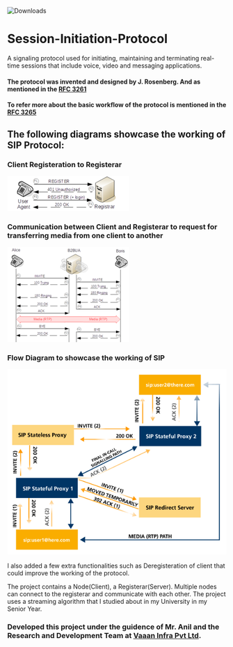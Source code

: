 ![Downloads](https://img.shields.io/github/downloads/trishantpahwa/SIP-Protocol/total.svg?style=popout)

# Session-Initiation-Protocol
A signaling protocol used for initiating, maintaining and terminating real-time sessions that include voice, video and messaging applications.

#### The protocol was invented and designed by J. Rosenberg. And as mentioned in the [RFC 3261](https://www.ietf.org/rfc/rfc3261.txt)
#### To refer more about the basic workflow of the protocol is mentioned in the [RFC 3265](https://www.ietf.org/rfc/rfc3265.txt) 

## The following diagrams showcase the working of SIP Protocol:
### Client Registeration to Registerar
![Registeration of Client to Registerar](https://raw.githubusercontent.com/trishantpahwa/SIP-Protocol/master/images/SIP-registration-flow.png)
### Communication between Client and Registerar to request for transferring media from one client to another
![Work flow of Client and B2BUA](https://raw.githubusercontent.com/trishantpahwa/SIP-Protocol/master/images/SIP-B2BUA-call-flow.png)
### Flow Diagram to showcase the working of SIP
![Basic flow](https://raw.githubusercontent.com/trishantpahwa/SIP-Protocol/master/images/SIP_signaling.png)

I also added a few extra functionalities such as Deregisteration of client 
that could improve the working of the protocol.

The project contains a Node(Client), a Registerar(Server).
Multiple nodes can connect to the registerar and communicate with each other.
The project uses a streaming algorithm that I studied about in my University 
in my Senior Year.

### Developed this project under the guidence of Mr. Anil and the Research and Development Team at [Vaaan Infra Pvt Ltd](http://VaaanInfra.com).
